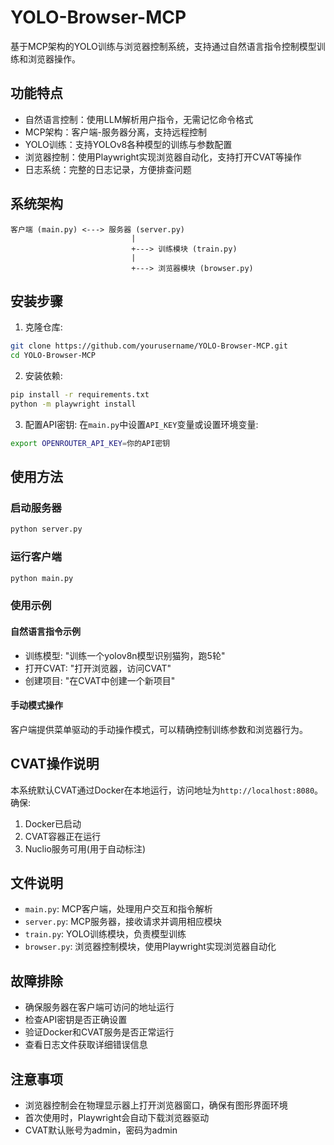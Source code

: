 # YOLO-Browser-MCP

基于MCP架构的YOLO训练与浏览器控制系统，支持通过自然语言指令控制模型训练和浏览器操作。

## 功能特点

- 自然语言控制：使用LLM解析用户指令，无需记忆命令格式
- MCP架构：客户端-服务器分离，支持远程控制
- YOLO训练：支持YOLOv8各种模型的训练与参数配置
- 浏览器控制：使用Playwright实现浏览器自动化，支持打开CVAT等操作
- 日志系统：完整的日志记录，方便排查问题

## 系统架构

```
客户端 (main.py) <---> 服务器 (server.py)
                           |
                           +---> 训练模块 (train.py)
                           |
                           +---> 浏览器模块 (browser.py)
```

## 安装步骤

1. 克隆仓库:
```bash
git clone https://github.com/yourusername/YOLO-Browser-MCP.git
cd YOLO-Browser-MCP
```

2. 安装依赖:
```bash
pip install -r requirements.txt
python -m playwright install
```

3. 配置API密钥:
在`main.py`中设置`API_KEY`变量或设置环境变量:
```bash
export OPENROUTER_API_KEY=你的API密钥
```

## 使用方法

### 启动服务器

```bash
python server.py
```

### 运行客户端

```bash
python main.py
```

### 使用示例

#### 自然语言指令示例

- 训练模型: "训练一个yolov8n模型识别猫狗，跑5轮"
- 打开CVAT: "打开浏览器，访问CVAT"
- 创建项目: "在CVAT中创建一个新项目"

#### 手动模式操作

客户端提供菜单驱动的手动操作模式，可以精确控制训练参数和浏览器行为。

## CVAT操作说明

本系统默认CVAT通过Docker在本地运行，访问地址为`http://localhost:8080`。确保:

1. Docker已启动
2. CVAT容器正在运行
3. Nuclio服务可用(用于自动标注)

## 文件说明

- `main.py`: MCP客户端，处理用户交互和指令解析
- `server.py`: MCP服务器，接收请求并调用相应模块
- `train.py`: YOLO训练模块，负责模型训练
- `browser.py`: 浏览器控制模块，使用Playwright实现浏览器自动化

## 故障排除

- 确保服务器在客户端可访问的地址运行
- 检查API密钥是否正确设置
- 验证Docker和CVAT服务是否正常运行
- 查看日志文件获取详细错误信息

## 注意事项

- 浏览器控制会在物理显示器上打开浏览器窗口，确保有图形界面环境
- 首次使用时，Playwright会自动下载浏览器驱动
- CVAT默认账号为admin，密码为admin
